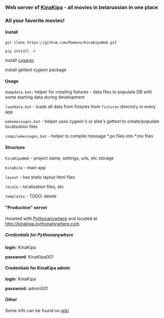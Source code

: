 ### Web server of [KinaKipa](https://vk.com/kinakipa)  - all movies in belarussian in one place
### All your favorite movies!


#### Install
`git clone https://github.com/Romeno/KinaKipaWeb.git`

`pip install -r`

install [cygwyn](https://www.cygwin.com/)

install gettext cygwin package


#### Usage
`dumpdata.bat`- helper for creating fixtures - data files to populate DB with some starting data during development

`loaddata.bat` - loads all data from fixtures from `fixtures` directory in every app

`makemessages.bat` - helper uses cygwin's or else's gettext to create/populate localisation files 

`compilemessages.bat` - helper to compile message \*.po files into \*.mo files


#### Structure
`KinaKipaWeb` - project name, settings, urls, etc storage

`KinaKina` - main app

`layout` - has static layout html files

`locale` - localisation files, etc

`templates` - TODO: delete


#### "Production" server
Hoseted with [Pythonanywhere](http://pythonanywhere.com) and located at http://kinakipa.pythonanywhere.com

##### Credentials for Pythonanywhere
**login**: KinaKipa

**password**: KinaKipa001


#### Credentials for KinaKipa admin
**login**: KinaKipa

**password**: admin001


#### Other
Some info can be found on [wiki](https://github.com/Romeno/KinaKipaWeb/wiki)
